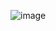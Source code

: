 
![image](https://user-images.githubusercontent.com/91182476/140489672-76722280-1ac0-4a26-b70d-7e32995ceb73.png)
